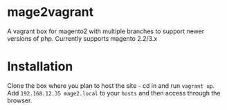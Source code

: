 # mage2vagrant

A vagrant box for magento2 with multiple branches to support newer versions of php. 
Currently supports magento 2.2/3.x

# Installation

Clone the box where you plan to host the site - cd in and run `vagrant up`.
Add `192.168.12.35 mage2.local` to your `hosts` and then access through the browser.
